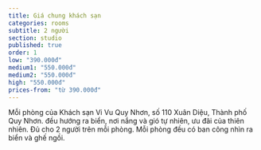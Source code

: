 ```yaml
---
title: Giá chung khách sạn
categories: rooms
subtitle: 2 người
section: studio
published: true
order: 1
low: "390.000đ"
medium1: "550.000đ"
medium2: "550.000đ"
high: "550.000đ"
prices-from: "từ 390.000đ"
---
```


Mỗi phòng của Khách sạn Vi Vu Quy Nhơn, số 110 Xuân Diệu, Thành phố Quy Nhơn.
đều hướng ra biển, nơi nắng và gió tự nhiên, ưu đãi của thiên nhiên.
Đủ cho 2 người trên mỗi phòng.
Mỗi phòng đều có ban công nhìn ra biển và ghế ngồi.


